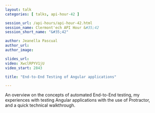 ```yaml
---
layout: talk
categories: [ talks, api-hour-42 ]

session_url: /api-hours/api-hour-42.html
session_name: Clermont'ech API Hour &#35;42
session_short_name: "&#35;42"

author: Jeanella Pascual
author_url:
author_image:

slides_url:
video: XwclRPYV1jU
video_start: 2843

title: "End-to-End Testing of Angular applications"

---
```


An overview on the concepts of automated End-to-End testing, my experiences with
testing Angular applications with the use of Protractor, and a quick technical walkthrough.
